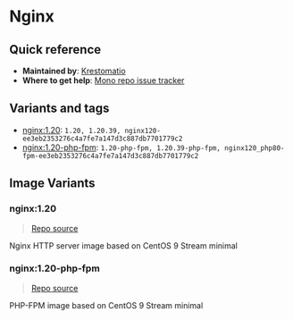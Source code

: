 # Nginx
## Quick reference
- **Maintained by**:
[Krestomatio](https://krestomatio.com)
- **Where to get help**:
[Mono repo issue tracker](https://github.com/krestomatio/container_builder/issues)

## Variants and tags
- [nginx:1.20](#nginx120): `1.20, 1.20.39, nginx120-ee3eb2353276c4a7fe7a147d3c887db7701779c2`
- [nginx:1.20-php-fpm](#nginx120-php-fpm): `1.20-php-fpm, 1.20.39-php-fpm, nginx120_php80-fpm-ee3eb2353276c4a7fe7a147d3c887db7701779c2`


## Image Variants
### nginx:1.20
> [Repo source](https://github.com/krestomatio/container_builder/tree/master/nginx/nginx120)

Nginx HTTP server image based on CentOS 9 Stream minimal

### nginx:1.20-php-fpm
> [Repo source](https://github.com/krestomatio/container_builder/tree/master/nginx/nginx120_php80-fpm)

PHP-FPM image based on CentOS 9 Stream minimal

